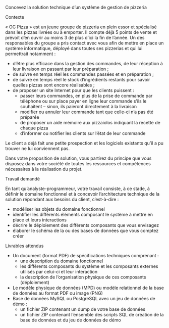 Concevez la solution technique d’un système de gestion de pizzeria

Contexte

« OC Pizza » est un jeune groupe de pizzeria en plein essor et spécialisé dans les pizzas livrées ou à emporter. 
Il compte déjà 5 points de vente et prévoit d’en ouvrir au moins 3 de plus d’ici la fin de l’année. 
Un des responsables du groupe a pris contact avec vous afin de mettre en place un système informatique, déployé dans toutes ses pizzerias et qui lui permettrait notamment :

- d’être plus efficace dans la gestion des commandes, de leur réception à leur livraison en passant par leur préparation ;
- de suivre en temps réel les commandes passées et en préparation ;
- de suivre en temps réel le stock d’ingrédients restants pour savoir quelles pizzas sont encore réalisables ;
- de proposer un site Internet pour que les clients puissent :
  - passer leurs commandes, en plus de la prise de commande par téléphone ou sur place
payer en ligne leur commande s’ils le souhaitent – sinon, ils paieront directement à la livraison
  - modifier ou annuler leur commande tant que celle-ci n’a pas été préparée
  - de proposer un aide mémoire aux pizzaiolos indiquant la recette de chaque pizza
  - d’informer ou notifier les clients sur l’état de leur commande
  
Le client a déjà fait une petite prospection et les logiciels existants qu’il a pu trouver ne lui conviennent pas.

Dans votre proposition de solution, vous partirez du principe que vous disposez dans votre société de toutes les ressources et compétences nécessaires à la réalisation du projet.

Travail demandé

En tant qu’analyste-programmeur, votre travail consiste, à ce stade, à définir le domaine fonctionnel et à concevoir l’architecture technique de la solution répondant aux besoins du client, c’est-à-dire :

- modéliser les objets du domaine fonctionnel
- identifier les différents éléments composant le système à mettre en place et leurs interactions
- décrire le déploiement des différents composants que vous envisagez
- élaborer le schéma de la ou des bases de données que vous comptez créer

Livrables attendus

- Un document (format PDF) de spécifications techniques comprenant :
  - une description du domaine fonctionnel
  - les différents composants du système et les composants externes utilisés par celui-ci et leur interaction
  - la description de l’organisation physique de ces composants (déploiement)
- Le modèle physique de données (MPD) ou modèle relationnel de la base de données au format PDF ou image (PNG)
- Base de données MySQL ou PostgreSQL avec un jeu de données de démo :
  - un fichier ZIP contenant un dump de votre base de données
  - un fichier ZIP contenant l’ensemble des scripts SQL de création de la base de données et du jeu de données de démo
  
